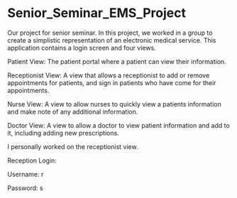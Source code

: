 # Senior_Seminar_EMS_Project

Our project for senior seminar. In this project, we worked in a group to create a simplistic representation of an electronic medical service.
This application contains a login screen and four views.


Patient View: The patient portal where a patient can view their information.

Receptionist View: A view that allows a receptionist to add or remove appointments for patients, and sign in patients who have come for their appointments.

Nurse View: A view to allow nurses to quickly view a patients information and make note of any additional information.

Doctor View: A view to allow a doctor to view patient information and add to it, including adding new prescriptions.


I personally worked on the receptionist view.

Reception Login:

Username: r

Password: s
